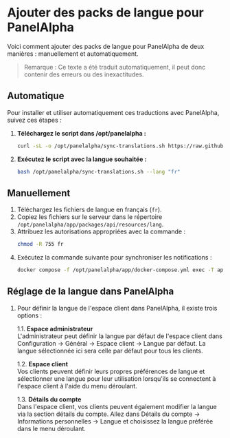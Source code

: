 # Ajouter des packs de langue pour PanelAlpha

Voici comment ajouter des packs de langue pour PanelAlpha de deux manières : manuellement et automatiquement.

> Remarque : Ce texte a été traduit automatiquement, il peut donc contenir des erreurs ou des inexactitudes.

## Automatique

Pour installer et utiliser automatiquement ces traductions avec PanelAlpha, suivez ces étapes :

1. <b>Téléchargez le script dans /opt/panelalpha :</b>
    ```sh
    curl -sL -o /opt/panelalpha/sync-translations.sh https://raw.githubusercontent.com/panelalpha/PanelAlpha-Translations/feature/sync-translations/scripts/sync-translations.sh
    ```

2. <b>Exécutez le script avec la langue souhaitée :</b>
    ```sh
    bash /opt/panelalpha/sync-translations.sh --lang "fr"
    ```

## Manuellement

1. Téléchargez les fichiers de langue en français (`fr`).
2. Copiez les fichiers sur le serveur dans le répertoire `/opt/panelalpha/app/packages/api/resources/lang`.
3. Attribuez les autorisations appropriées avec la commande :
   ```sh
   chmod -R 755 fr
   ```
4. Exécutez la commande suivante pour synchroniser les notifications :
    ```sh
    docker compose -f /opt/panelalpha/app/docker-compose.yml exec -T api php artisan notifications:sync
    ```

## Réglage de la langue dans PanelAlpha

1. Pour définir la langue de l'espace client dans PanelAlpha, il existe trois options :

    1.1. <b>Espace administrateur</b> <br> L'administrateur peut définir la langue par défaut de l'espace client dans Configuration → Général → Espace client → Langue par défaut. La langue sélectionnée ici sera celle par défaut pour tous les clients.

    1.2. <b>Espace client</b> <br> Vos clients peuvent définir leurs propres préférences de langue et sélectionner une langue pour leur utilisation lorsqu'ils se connectent à l'espace client à l'aide du menu déroulant.

    1.3. <b>Détails du compte</b> <br> Dans l'espace client, vos clients peuvent également modifier la langue via la section détails du compte. Allez dans Détails du compte → Informations personnelles → Langue et choisissez la langue préférée dans le menu déroulant.
